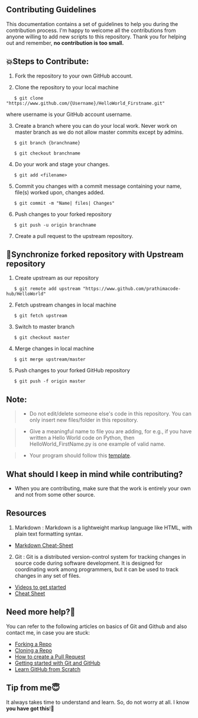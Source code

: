 ## Contributing Guidelines

This documentation contains a set of guidelines to help you during the contribution process. 
I'm happy to welcome all the contributions from anyone willing to add new scripts to this repository. Thank you for helping out and remember,
**no contribution is too small.**

## 💥Steps to Contribute:

1. Fork the repository to your own GitHub account.

2. Clone the repository to your local machine
```
   $ git clone "https://www.github.com/{Username}/HelloWorld_Firstname.git"
```
   where username is your GitHub account username.

3. Create a branch where you can do your local work. Never work on master branch as we do not allow master commits except by admins.
```
   $ git branch {branchname}
```

```
   $ git checkout branchname
```

4. Do your work and stage your changes.
```
   $ git add <filename>
 ``` 
5. Commit you changes with a commit message containing your name, file(s) worked upon, changes added.
```
   $ git commit -m "Name| files| Changes"
```
6. Push changes to your forked repository
```
   $ git push -u origin branchname
```
7. Create a pull request to the upstream repository.


<h2>📜Synchronize forked repository with Upstream repository</h2>

1. Create upstream as our repository
```
   $ git remote add upstream "https://www.github.com/prathimacode-hub/HelloWorld"
```
2. Fetch upstream changes in local machine
```
   $ git fetch upstream
```
3. Switch to master branch
```
   $ git checkout master
```
4. Merge changes in local machine
```
   $ git merge upstream/master
```
5. Push changes to your forked GitHub repository
```
   $ git push -f origin master
```

## Note:

> - Do not edit/delete someone else's code in this repository. You can only insert new files/folder in this repository.

> - Give a meaningful name to file you are adding, for e.g., if you have written a Hello World code on Python, then HelloWorld_FirstName.py is one example of valid name.

> - Your program should follow this [template](https://github.com/prathimacode-hub/HelloWorld/blob/main/C%2B%2B/HelloWorld_Riishabh.cpp). 

## What should I keep in mind while contributing?
- When you are contributing, make sure that the work is entirely your own and not from some other source.

## Resources
1. Markdown : Markdown is a lightweight markup language like HTML, with plain text formatting syntax. 

  * [Markdown Cheat-Sheet](https://github.com/adam-p/markdown-here/wiki/Markdown-Cheatsheet)

2. Git : Git is a distributed version-control system for tracking changes in source code during software development. It is designed for coordinating work among programmers, but it can be used to track changes in any set of files.
  * [Videos to get started](https://www.youtube.com/watch?v=xAAmje1H9YM&list=PLeo1K3hjS3usJuxZZUBdjAcilgfQHkRzW)
  * [Cheat Sheet](https://www.atlassian.com/git/tutorials/atlassian-git-cheatsheet)

## Need more help?🤔
You can refer to the following articles on basics of Git and Github and also contact me, in case you are stuck:
- [Forking a Repo](https://help.github.com/en/github/getting-started-with-github/fork-a-repo)
- [Cloning a Repo](https://help.github.com/en/desktop/contributing-to-projects/creating-an-issue-or-pull-request)
- [How to create a Pull Request](https://opensource.com/article/19/7/create-pull-request-github)
- [Getting started with Git and GitHub](https://towardsdatascience.com/getting-started-with-git-and-github-6fcd0f2d4ac6)
- [Learn GitHub from Scratch](https://lab.github.com/githubtraining/introduction-to-github)

## Tip from me😇
It always takes time to understand and learn. So, do not worry at all. I know **you have got this**!💪
